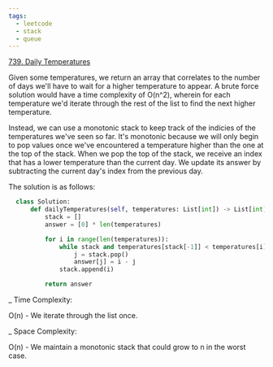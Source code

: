 ```yaml
---
tags:
  - leetcode
  - stack
  - queue
---
```


<a href="https://leetcode.com/problems/daily-temperatures/">739. Daily
Temperatures</a>

Given some temperatures, we return an array that correlates to the number of
days we'll have to wait for a higher temperature to appear. A brute force
solution would have a time complexity of O(n^2), wherein for each temperature
we'd iterate through the rest of the list to find the next higher temperature.

Instead, we can use a monotonic stack to keep track of the indicies of the
temperatures we've seen so far. It's monotonic because we will only begin to pop
values once we've encountered a temperature higher than the one at the top of
the stack. When we pop the top of the stack, we receive an index that has a
lower temperature than the current day. We update its answer by subtracting the
current day's index from the previous day.

The solution is as follows:

```python
  class Solution:
      def dailyTemperatures(self, temperatures: List[int]) -> List[int]:
          stack = []
          answer = [0] * len(temperatures)

          for i in range(len(temperatures)):
              while stack and temperatures[stack[-1]] < temperatures[i]:
                  j = stack.pop()
                  answer[j] = i - j
              stack.append(i)

          return answer
```

\_ Time Complexity:

O(n) - We iterate through the list once.

\_ Space Complexity:

O(n) - We maintain a monotonic stack that could grow to n in the worst case.
